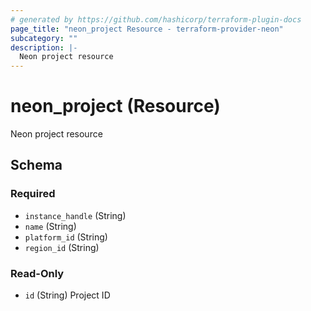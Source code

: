 ```yaml
---
# generated by https://github.com/hashicorp/terraform-plugin-docs
page_title: "neon_project Resource - terraform-provider-neon"
subcategory: ""
description: |-
  Neon project resource
---
```


# neon_project (Resource)

Neon project resource



<!-- schema generated by tfplugindocs -->
## Schema

### Required

- `instance_handle` (String)
- `name` (String)
- `platform_id` (String)
- `region_id` (String)

### Read-Only

- `id` (String) Project ID


